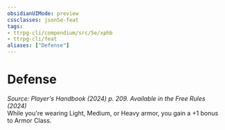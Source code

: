 ```yaml
---
obsidianUIMode: preview
cssclasses: json5e-feat
tags:
- ttrpg-cli/compendium/src/5e/xphb
- ttrpg-cli/feat
aliases: ["Defense"]
---
```

# Defense
*Source: Player's Handbook (2024) p. 209. Available in the Free Rules (2024)*  
While you're wearing Light, Medium, or Heavy armor, you gain a +1 bonus to Armor Class.